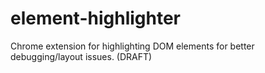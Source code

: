 # element-highlighter
Chrome extension for highlighting DOM elements for better debugging/layout issues. (DRAFT)
